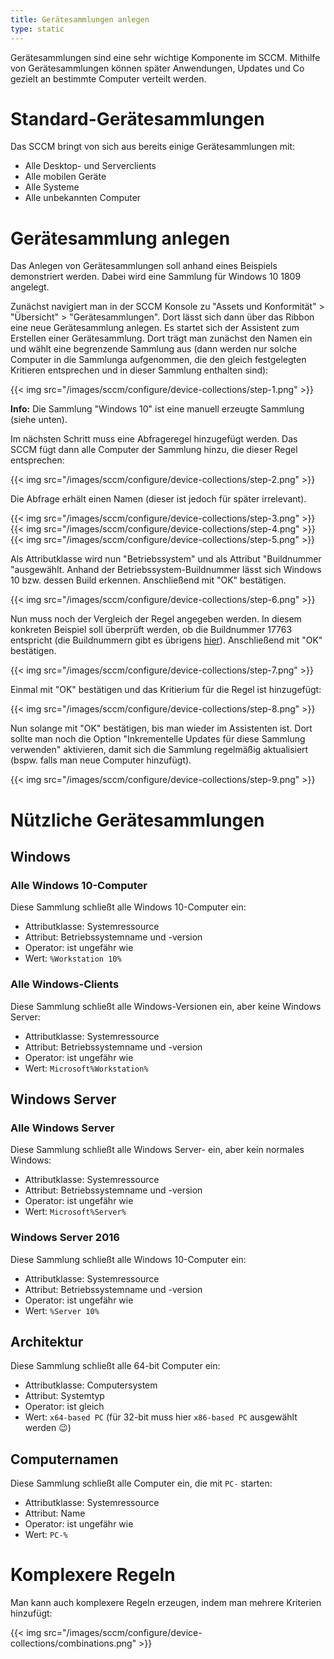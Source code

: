 ```yaml
---
title: Gerätesammlungen anlegen
type: static
---
```


Gerätesammlungen sind eine sehr wichtige Komponente im SCCM. Mithilfe von Gerätesammlungen können später Anwendungen, Updates und Co gezielt an bestimmte Computer verteilt werden.

<!--more-->

# Standard-Gerätesammlungen

Das SCCM bringt von sich aus bereits einige Gerätesammlungen mit:

* Alle Desktop- und Serverclients
* Alle mobilen Geräte
* Alle Systeme
* Alle unbekannten Computer

# Gerätesammlung anlegen

Das Anlegen von Gerätesammlungen soll anhand eines Beispiels demonstriert werden. Dabei wird eine Sammlung für Windows 10 1809 angelegt.

Zunächst navigiert man in der SCCM Konsole zu "Assets und Konformität" > "Übersicht" > "Gerätesammlungen". Dort lässt sich dann über das Ribbon eine neue Gerätesammlung anlegen. Es startet sich der Assistent zum Erstellen einer Gerätesammlung. Dort trägt man zunächst den Namen ein und wählt eine begrenzende Sammlung aus (dann werden nur solche Computer in die Sammlunga aufgenommen, die den gleich festgelegten Kritieren entsprechen und in dieser Sammlung enthalten sind):

{{< img src="/images/sccm/configure/device-collections/step-1.png" >}}

**Info:** Die Sammlung "Windows 10" ist eine manuell erzeugte Sammlung (siehe unten).

Im nächsten Schritt muss eine Abfrageregel hinzugefügt werden. Das SCCM fügt dann alle Computer der Sammlung hinzu, die dieser Regel entsprechen:

{{< img src="/images/sccm/configure/device-collections/step-2.png" >}}

Die Abfrage erhält einen Namen (dieser ist jedoch für später irrelevant).

{{< img src="/images/sccm/configure/device-collections/step-3.png" >}}
{{< img src="/images/sccm/configure/device-collections/step-4.png" >}}
{{< img src="/images/sccm/configure/device-collections/step-5.png" >}}

Als Attributklasse wird nun "Betriebssystem" und als Attribut "Buildnummer "ausgewählt. Anhand der Betriebssystem-Buildnummer lässt sich Windows 10 bzw. dessen Build erkennen. Anschließend mit "OK" bestätigen.

{{< img src="/images/sccm/configure/device-collections/step-6.png" >}}

Nun muss noch der Vergleich der Regel angegeben werden. In diesem konkreten Beispiel soll überprüft werden, ob die Buildnummer 17763 entspricht (die Buildnummern gibt es übrigens [hier](https://docs.microsoft.com/en-us/windows/windows-10/release-information)). Anschließend mit "OK" bestätigen.

{{< img src="/images/sccm/configure/device-collections/step-7.png" >}}

Einmal mit "OK" bestätigen und das Kritierium für die Regel ist hinzugefügt:

{{< img src="/images/sccm/configure/device-collections/step-8.png" >}}

Nun solange mit "OK" bestätigen, bis man wieder im Assistenten ist. Dort sollte man noch die Option "Inkrementelle Updates für diese Sammlung verwenden" aktivieren, damit sich die Sammlung regelmäßig aktualisiert (bspw. falls man neue Computer hinzufügt).

{{< img src="/images/sccm/configure/device-collections/step-9.png" >}}

# Nützliche Gerätesammlungen

## Windows

### Alle Windows 10-Computer

Diese Sammlung schließt alle Windows 10-Computer ein:

* Attributklasse: Systemressource 
* Attribut: Betriebssystemname und -version
* Operator: ist ungefähr wie
* Wert: `%Workstation 10%`

### Alle Windows-Clients

Diese Sammlung schließt alle Windows-Versionen ein, aber keine Windows Server:

* Attributklasse: Systemressource 
* Attribut: Betriebssystemname und -version
* Operator: ist ungefähr wie
* Wert: `Microsoft%Workstation%`

## Windows Server

### Alle Windows Server

Diese Sammlung schließt alle Windows Server- ein, aber kein normales Windows:

* Attributklasse: Systemressource 
* Attribut: Betriebssystemname und -version
* Operator: ist ungefähr wie
* Wert: `Microsoft%Server%`

### Windows Server 2016

Diese Sammlung schließt alle Windows 10-Computer ein:

* Attributklasse: Systemressource 
* Attribut: Betriebssystemname und -version
* Operator: ist ungefähr wie
* Wert: `%Server 10%`

## Architektur

Diese Sammlung schließt alle 64-bit Computer ein:

* Attributklasse: Computersystem 
* Attribut: Systemtyp
* Operator: ist gleich
* Wert: `x64-based PC` (für 32-bit muss hier `x86-based PC` ausgewählt werden :wink:)

## Computernamen

Diese Sammlung schließt alle Computer ein, die mit `PC-` starten:

* Attributklasse: Systemressource 
* Attribut: Name
* Operator: ist ungefähr wie
* Wert: `PC-%`

# Komplexere Regeln

Man kann auch komplexere Regeln erzeugen, indem man mehrere Kriterien hinzufügt: 

{{< img src="/images/sccm/configure/device-collections/combinations.png" >}}

